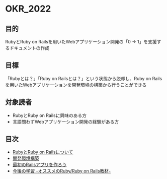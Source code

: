 # OKR_2022

## 目的
RubyとRuby on Railsを用いたWebアプリケーション開発の「0 -> 1」を支援するドキュメントの作成

## 目標
「Rubyとは？」「Ruby on Railsとは？」という状態から脱却し、Ruby on Railsを用いたWebアプリケーションを開発環境の構築から行うことができる

## 対象読者
* RubyとRuby on Railsに興味のある方
* 言語問わずWebアプリケーション開発の経験がある方

## 目次
* [RubyとRuby on Railsについて](https://crystalline-peak-afd.notion.site/Ruby-Ruby-on-Rails-7ab077aa4981492c81dc8c133675ee6c)
* [開発環境構築](https://crystalline-peak-afd.notion.site/e5810adec97d40b5a5d54ebf90d7b1c1)
* [最初のRailsアプリを作ろう](https://crystalline-peak-afd.notion.site/Rails-8d251646d6774f318285838307d10e88)
* [今後の学習 -オススメのRuby/Ruby on Rails教材-](https://crystalline-peak-afd.notion.site/Ruby-Ruby-on-Rails-e7c5a2c2acc04328bd180d396bf3fedb)
